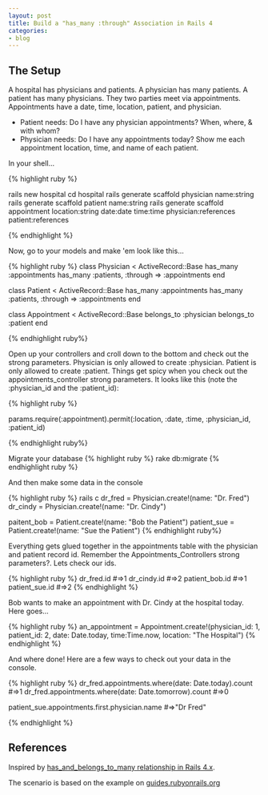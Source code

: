 ```yaml
---
layout: post
title: Build a "has_many :through" Association in Rails 4
categories:
- blog
---
```


The Setup
---------
A hospital has physicians and patients.  A physician has many patients. A patient has many physicians. They two parties meet via appointments. Appointments have a date, time, location, patient, and physician.

* Patient needs: Do I have any physician appointments? When, where, & with whom?
* Physician needs: Do I have any appointments today? Show me each appointment location, time, and name of each patient. 

In your shell...

{% highlight ruby %}

rails new hospital
cd hospital
rails generate scaffold physician name:string
rails generate scaffold patient name:string
rails generate scaffold appointment location:string date:date time:time physician:references patient:references

{% endhighlight %}

Now, go to your models and make 'em look like this...

{% highlight ruby %}
class Physician < ActiveRecord::Base
  has_many :appointments
  has_many :patients, :through => :appointments
end

class Patient < ActiveRecord::Base
  has_many :appointments
  has_many :patients, :through => :appointments
end

class Appointment < ActiveRecord::Base
  belongs_to :physician
  belongs_to :patient
end

{% endhighlight ruby%}

Open up your controllers and croll down to the bottom and check out the strong parameters. Physician is only allowed to create :physician. Patient is only allowed to create :patient.  Things get spicy when you check out the appointments_controller strong parameters.  It looks like this (note the :physician_id and the :patient_id):

{% highlight ruby %}

params.require(:appointment).permit(:location, :date, :time, :physician_id, :patient_id)

{% endhighlight ruby%}

Migrate your database
{% highlight ruby %}
rake db:migrate
{% endhighlight ruby %}

And then make some data in the console

{% highlight ruby %}
rails c
dr_fred = Physician.create!(name: "Dr. Fred")
dr_cindy = Physician.create!(name: "Dr. Cindy")

paitent_bob = Patient.create!(name: "Bob the Patient")
patient_sue = Patient.create!(name: "Sue the Patient")
{% endhighlight ruby%}

Everything gets glued together in the appointments table with the physician and patient record id. Remember the Appointments_Controllers strong parameters?. Lets check our ids.

{% highlight ruby %}
dr_fred.id  #=>1
dr_cindy.id #=>2
patient_bob.id #=>1
patient_sue.id #=>2
{% endhighlight %}

Bob wants to make an appointment with Dr. Cindy at the hospital today. Here goes...

{% highlight ruby %}
an_appointment = Appointment.create!(physician_id: 1, patient_id: 2, date: Date.today, time:Time.now, location: "The Hospital")
{% endhighlight %}

And where done! Here are a few ways to check out your data in the console.

{% highlight ruby %}
dr_fred.appointments.where(date: Date.today).count  #=>1
dr_fred.appointments.where(date: Date.tomorrow).count  #=>0

patient_sue.appointments.first.physician.name  #=>"Dr Fred"

{% endhighlight %}


References
---------
Inspired by [has_and_belongs_to_many relationship in Rails 4.x](http://habtmexexample.herokuapp.com/instructions).

The scenario is based on the example on [guides.rubyonrails.org](guides.rubyonrails.org/association_basics.html#the-has-many-through-association)
